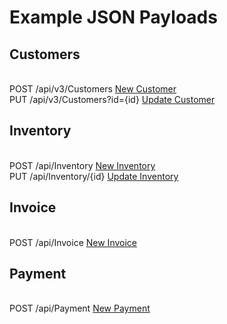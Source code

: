 
# Example JSON Payloads

## Customers 
<br/> POST /api/v3/Customers [New Customer](Customer/NewCustomerT.json)
<br/> PUT  /api/v3/Customers?id={id} [Update Customer](Customer/NewCustomerT.json)


## Inventory
<br/> POST /api/Inventory [New Inventory](Inventory/NewInventoryItemT.json)
<br/> PUT  /api/Inventory/{id} [Update Inventory](Inventory/NewInventoryItemT.json)

## Invoice
<br/> POST /api/Invoice [New Invoice](Invoice/NewInvoiceT.json)

## Payment
<br/> POST /api/Payment [New Payment](Payment/NewPaymentT.json)
